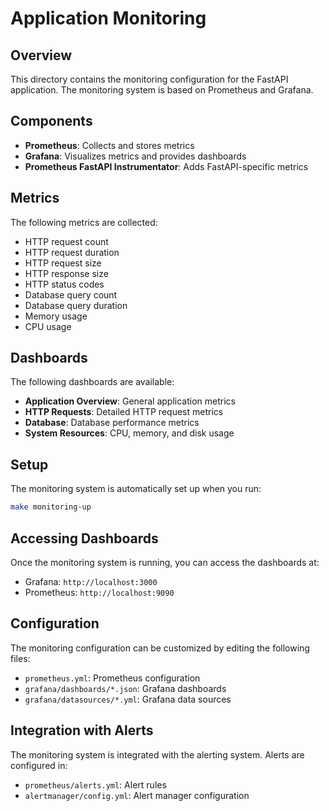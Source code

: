 # Application Monitoring

## Overview

This directory contains the monitoring configuration for the FastAPI application. The monitoring system is based on Prometheus and Grafana.

## Components

- **Prometheus**: Collects and stores metrics
- **Grafana**: Visualizes metrics and provides dashboards
- **Prometheus FastAPI Instrumentator**: Adds FastAPI-specific metrics

## Metrics

The following metrics are collected:

- HTTP request count
- HTTP request duration
- HTTP request size
- HTTP response size
- HTTP status codes
- Database query count
- Database query duration
- Memory usage
- CPU usage

## Dashboards

The following dashboards are available:

- **Application Overview**: General application metrics
- **HTTP Requests**: Detailed HTTP request metrics
- **Database**: Database performance metrics
- **System Resources**: CPU, memory, and disk usage

## Setup

The monitoring system is automatically set up when you run:

```bash
make monitoring-up
```

## Accessing Dashboards

Once the monitoring system is running, you can access the dashboards at:

- Grafana: `http://localhost:3000`
- Prometheus: `http://localhost:9090`

## Configuration

The monitoring configuration can be customized by editing the following files:

- `prometheus.yml`: Prometheus configuration
- `grafana/dashboards/*.json`: Grafana dashboards
- `grafana/datasources/*.yml`: Grafana data sources

## Integration with Alerts

The monitoring system is integrated with the alerting system. Alerts are configured in:

- `prometheus/alerts.yml`: Alert rules
- `alertmanager/config.yml`: Alert manager configuration
